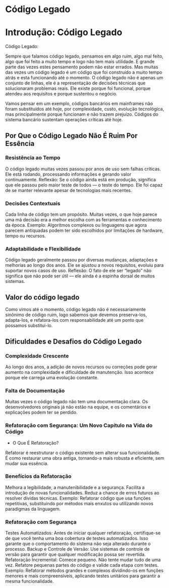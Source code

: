 # Código Legado

# Introdução: Código Legado

Código Legado: 

Sempre que falamos código legado, pensamos em algo ruim, algo mal feito, algo que foi feito a muito tempo e logo não tem mais utilidade. E grande parte das vezes estes pensamento podem não estar errados. Mas muitas das vezes um código legado é um código que foi construído a muito tempo atrás e esta funcionando até o momento.
O código legado não é apenas um conjunto de linhas, ele é a representação de decisões técnicas que solucionaram problemas reais. Ele existe porque foi funcional, porque atendeu aos requisitos e porque sustentou o negócio.

Vamos pensar em um exemplo, códigos bancários em mainframes não foram substituídos até hoje, por complexidade, custo, evolução tecnológica, mas principalmente porque funcionam e não trazem prejuízo. Códigos do sistema bancário sustentam operações críticas até hoje.

## Por Que o Código Legado Não É Ruim Por Essência

### Resistência ao Tempo

O código legado muitas vezes passou por anos de uso sem falhas críticas. Ele está rodando, processando informações e gerando valor continuamente.
Reflexão: Se o código ainda está em produção, significa que ele passou pelo maior teste de todos — o teste do tempo. Ele foi capaz de se manter relevante apesar de tecnologias mais recentes.

### Decisões Contextuais

Cada linha de código tem um propósito. Muitas vezes, o que hoje parece uma má decisão era a melhor escolha com as ferramentas e conhecimento da época.
Exemplo: Algoritmos complexos ou linguagens que agora parecem antiquadas podem ter sido escolhidos por limitações de hardware, tempo ou recursos.

### Adaptabilidade e Flexibilidade

Código legado geralmente passou por diversas mudanças, adaptações e melhorias ao longo dos anos. Ele se ajustou a novos requisitos, evoluiu para suportar novos casos de uso.
Reflexão: O fato de ele ser “legado” não significa que não pode ser útil — ele ainda é a espinha dorsal de muitos sistemas.

## Valor do código legado

Como vimos até o momento, código legado não é necessariamente sinônimo de código ruim, logo sabemos que devemos preserva-los, adapta-los, e refatora-los com responsabilidade até um ponto que possamos substitui-lo.


## Dificuldades e Desafios do Código Legado

### Complexidade Crescente

Ao longo dos anos, a adição de novos recursos ou correções pode gerar aumento na complexidade e dificuldade de manutenção. Isso acontece porque ele carrega uma evolução constante.

### Falta de Documentação

Muitas vezes o código legado não tem uma documentação clara. Os desenvolvedores originais já não estão na equipe, e os comentários e explicações podem ter se perdido.

### Refatoração com Segurança: Um Novo Capítulo na Vida do Código

- O Que É Refatoração?

Refatorar é reestruturar o código existente sem alterar sua funcionalidade. É como restaurar uma obra antiga, tornando-a mais robusta e eficiente, sem mudar sua essência.

### Benefícios da Refatoração

Melhora a legibilidade, a manutenibilidade e a segurança.
Facilita a introdução de novas funcionalidades.
Reduz a chance de erros futuros ao resolver dívidas técnicas.
Exemplo: Refatorar código que usa funções repetitivas, substituindo por métodos mais enxutos ou utilizando novos paradigmas da linguagem.

### Refatoração com Segurança

Testes Automatizados: Antes de iniciar qualquer refatoração, certifique-se de que você tenha uma boa cobertura de testes automatizados. Isso garante que o comportamento do sistema não seja alterado durante o processo.
Backup e Controle de Versão: Use sistemas de controle de versão para garantir que qualquer modificação possa ser revertida.
Refatoração Incremental: Comece pequeno. Não tente mudar tudo de uma vez. Refatore pequenas partes do código e valide cada etapa com testes.
Exemplo: Refatorar métodos grandes e complexos dividindo-os em funções menores e mais compreensíveis, aplicando testes unitários para garantir a mesma funcionalidade.